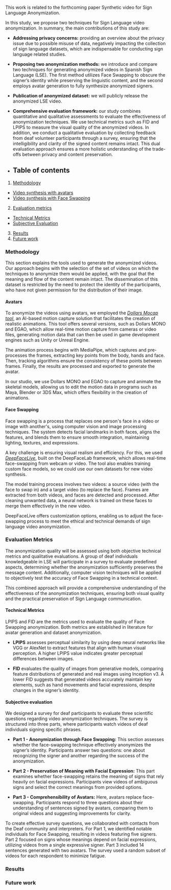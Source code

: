 This work is related to the forthcoming paper Synthetic video for Sign Language Anonymization.

In this study, we propose two techniques for Sign Language video anonymization. In summary, the main contributions of this study are:

* **Addressing privacy concerns:** providing an overview about the privacy issue due to possible misuse of data, negatively impacting the collection of sign language datasets, which are indispensable for conducting sign language related studies.
* **Proposing two anonymization methods:** we introduce and compare two techniques for generating anonymized videos in Spanish Sign Language (LSE). The first method utilizes Face Swapping to obscure the signer’s identity while preserving the linguistic content, and the second employs avatar generation to fully synthesize anonymized signers.
* **Publication of anonymized dataset:** we will publicly release the anonymized LSE video.
* **Comprehensive evaluation framework:** our study combines quantitative and qualitative assessments to evaluate the effectiveness of anonymization techniques. We use technical metrics such as FID and LPIPS to measure the visual quality of the anonymized videos. In addition, we conduct a qualitative evaluation by collecting feedback from deaf volunteer participants through a survey, ensuring that the intelligibility and clarity of the signed content remains intact. This dual evaluation approach ensures a more holistic understanding of the trade-offs between privacy and content preservation.

* ## Table of contents
1. [Methodology](https://github.com/Deepknowledge-US/TAL-IA/tree/main/Synthetic_video_for_Sign_Language_Anonymization#methodology)
  - [Video synthesis with avatars](https://github.com/Deepknowledge-US/TAL-IA/tree/main/Synthetic_video_for_Sign_Language_Anonymization#avatars)
  - [Video synthesis with Face Swapping](https://github.com/Deepknowledge-US/TAL-IA/tree/main/Synthetic_video_for_Sign_Language_Anonymization#Face-Swapping)
2. [Evaluation metrics](https://github.com/Deepknowledge-US/TAL-IA/tree/main/Synthetic_video_for_Sign_Language_Anonymization#evaluation-metrics)
  - [Technical Metrics](https://github.com/Deepknowledge-US/TAL-IA/tree/main/Synthetic_video_for_Sign_Language_Anonymization#Technical-Metrics)
  - [Subjective Evaluation](https://github.com/Deepknowledge-US/TAL-IA/tree/main/Synthetic_video_for_Sign_Language_Anonymization#Subjective-Evaluation)
3. [Results](https://github.com/Deepknowledge-US/TAL-IA/tree/main/Synthetic_video_for_Sign_Language_Anonymization#results)
4. [Future work](https://github.com/Deepknowledge-US/TAL-IA/tree/main/Synthetic_video_for_Sign_Language_Anonymization#future-work)

### Methodology
This section explains the tools used to generate the anonymized videos. 
Our approach begins with the selection of the set of videos on which the techniques to anonymize them would be applied, with the goal that the meaning and flow of the content remain intact. The dissemination of this dataset is restricted by the need to protect the identity of the participants, who have not given permission for the distribution of their image.

#### Avatars
To anonymize the videos using avatars, we employed the [*Dollars Mocap tool*](https://www.dollarsmocap.com/), an AI-based motion capture solution that facilitates the creation of realistic animations. This tool offers several versions, such as Dollars MONO and EGAO, which allow real-time motion capture from cameras or video files, generating motion data that can then be used in game development engines such as Unity or Unreal Engine.

The animation process begins with MediaPipe, which captures and pre-processes the frames, extracting key points from the body, hands and face. Then, tracking algorithms ensure the consistency of these points between frames. Finally, the results are processed and exported to generate the avatar.

In our studio, we use Dollars MONO and EGAO to capture and animate the skeletal models, allowing us to edit the motion data in programs such as Maya, Blender or 3DS Max, which offers flexibility in the creation of animations.

<!-- Añadir la imagen del pipeline de mocap -->

#### Face Swapping
Face swapping is a process that replaces one person's face in a video or image with another's, using computer vision and image processing techniques. The system detects facial landmarks in both faces, aligns the features, and blends them to ensure smooth integration, maintaining lighting, textures, and expressions.

A key challenge is ensuring visual realism and efficiency. For this, we used [*DeepFaceLive*](https://github.com/iperov/DeepFaceLive), built on the DeepFaceLab framework, which allows real-time face-swapping from webcam or video. The tool also enables training custom face models, so we could use our own datasets for new video synthesis.

The model training process involves two videos: a source video (with the face to swap in) and a target video (to replace the face). Frames are extracted from both videos, and faces are detected and processed. After cleaning unwanted data, a neural network is trained on these faces to merge them effectively in the new video.

DeepFaceLive offers customization options, enabling us to adjust the face-swapping process to meet the ethical and technical demands of sign language video anonymization.

### Evaluation Metrics
The anonymization quality will be assessed using both objective technical metrics and qualitative evaluations. A group of deaf individuals knowledgeable in LSE will participate in a survey to evaluate predefined aspects, determining whether the anonymization sufficiently preserves the message content. Additionally, computer vision techniques will be applied to objectively test the accuracy of Face Swapping in a technical context.

This combined approach will provide a comprehensive understanding of the effectiveness of the anonymization techniques, ensuring both visual quality and the practical preservation of Sign Language communication.

#### Technical Metrics
LPIPS and FID are the metrics used to evaluate the quality of Face Swapping anonymization. Both metrics are established in literature for avatar generation and dataset anonymization.

- **LPIPS** assesses perceptual similarity by using deep neural networks like VGG or AlexNet to extract features that align with human visual perception. A higher LPIPS value indicates greater perceptual differences between images.

- **FID** evaluates the quality of images from generative models, comparing feature distributions of generated and real images using Inception v3. A lower FID suggests that generated videos accurately maintain key elements, such as hand movements and facial expressions, despite changes in the signer’s identity.

  
#### Subjective evaluation
We designed a survey for deaf participants to evaluate three scientific questions regarding video anonymization techniques. The survey is structured into three parts, where participants watch videos of deaf individuals signing specific phrases.

- **Part 1 - Anonymization through Face Swapping:** This section assesses whether the face-swapping technique effectively anonymizes the signer’s identity. Participants answer two questions: one about recognizing the signer and another regarding the success of the anonymization.

- **Part 2 - Preservation of Meaning with Facial Expression:** This part examines whether face-swapping retains the meaning of signs that rely heavily on facial expressions. Participants view videos of ambiguous signs and select the correct meanings from provided options.

- **Part 3 - Comprehensibility of Avatars:** Here, avatars replace face-swapping. Participants respond to three questions about their understanding of sentences signed by avatars, comparing them to original videos and suggesting improvements for clarity.

To create effective survey questions, we collaborated with contacts from the Deaf community and interpreters. For Part 1, we identified notable individuals for Face Swapping, resulting in videos featuring five signers. Part 2 focused on signs whose meanings depend on facial expressions, utilizing videos from a single expressive signer. Part 3 included 14 sentences generated with two avatars. The survey used a random subset of videos for each respondent to minimize fatigue.

### Results

### Future work
